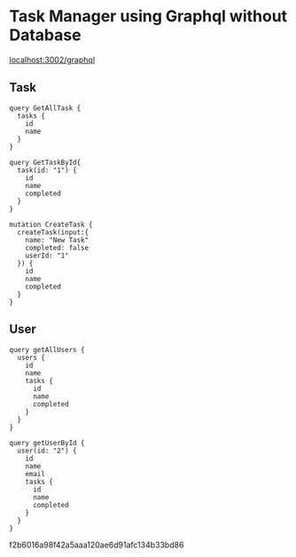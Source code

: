 # Task Manager using Graphql without Database

[localhost:3002/graphql](http://localhost:3002/graphql)

## Task 
    query GetAllTask {
      tasks {
        id
        name
      }
    }
    
    query GetTaskById{
      task(id: "1") {
        id
        name
        completed
      }
    }
    
    mutation CreateTask {
      createTask(input:{
        name: "New Task"
        completed: false
        userId: "1"
      }) {
        id
        name
        completed
      }
    }    
## User
    query getAllUsers {
      users {
        id
        name
        tasks {
          id
          name
          completed
        }
      }
    }
    
    query getUserById {
      user(id: "2") {
        id
        name
        email
        tasks {
          id
          name
          completed
        }
      }
    }
f2b6016a98f42a5aaa120ae6d91afc134b33bd86